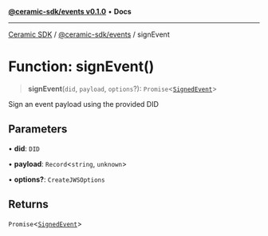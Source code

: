 [**@ceramic-sdk/events v0.1.0**](../README.md) • **Docs**

***

[Ceramic SDK](../../../README.md) / [@ceramic-sdk/events](../README.md) / signEvent

# Function: signEvent()

> **signEvent**(`did`, `payload`, `options`?): `Promise`\<[`SignedEvent`](../type-aliases/SignedEvent.md)\>

Sign an event payload using the provided DID

## Parameters

• **did**: `DID`

• **payload**: `Record`\<`string`, `unknown`\>

• **options?**: `CreateJWSOptions`

## Returns

`Promise`\<[`SignedEvent`](../type-aliases/SignedEvent.md)\>
